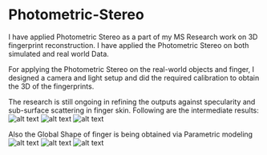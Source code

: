 # Photometric-Stereo

I have applied Photometric Stereo as a part of my MS Research work on 3D fingerprint reconstruction. I have applied the Photometric Stereo on both simulated and real world Data.

For applying the Photometric Stereo on the real-world objects and finger, I designed a camera and light setup and did the required calibration to obtain the 3D of the fingerprints.

The research is still ongoing in refining the outputs against specularity and sub-surface scattering in finger skin.
Following are the intermediate results:
![alt text](https://github.com/ApoorvaSrivastav/Photometric-Stereo/blob/main/model1.JPG)
![alt text](https://github.com/ApoorvaSrivastav/Photometric-Stereo/blob/main/model2.JPG)
![alt text](https://github.com/ApoorvaSrivastav/Photometric-Stereo/blob/main/model3.JPG)

Also the Global Shape of finger is being obtained via Parametric modeling 
![alt text](https://github.com/ApoorvaSrivastav/Photometric-Stereo/blob/main/Model1.JPG)
![alt text](https://github.com/ApoorvaSrivastav/Photometric-Stereo/blob/main/Model2.JPG)
![alt text](https://github.com/ApoorvaSrivastav/Photometric-Stereo/blob/main/Model3.JPG)
